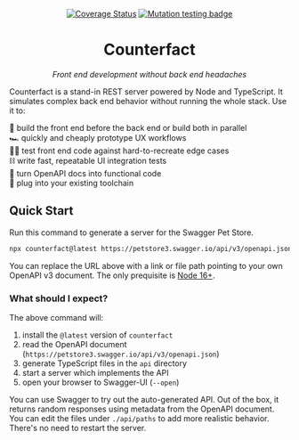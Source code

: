 <div align="center">

[![Coverage Status](https://coveralls.io/repos/github/pmcelhaney/counterfact/badge.svg)](https://coveralls.io/github/pmcelhaney/counterfact) [![Mutation testing badge](https://img.shields.io/endpoint?style=flat&url=https%3A%2F%2Fbadge-api.stryker-mutator.io%2Fgithub.com%2Fpmcelhaney%2Fcounterfact%2Fmain)](https://dashboard.stryker-mutator.io/reports/github.com/pmcelhaney/counterfact/main)

# Counterfact

_Front end development without back end headaches_

</div>

Counterfact is a stand-in REST server powered by Node and TypeScript. It simulates complex back end behavior without running the whole stack. Use it to:

💪 build the front end before the back end or build both in parallel<br>
🏎️ quickly and cheaply prototype UX workflows<br>
🧑‍🔬 test front end code against hard-to-recreate edge cases<br>
⛓️ write fast, repeatable UI integration tests<br>
🎉 turn OpenAPI docs into functional code<br>
🔌 plug into your existing toolchain<br>

## Quick Start

Run this command to generate a server for the Swagger Pet Store.

```sh copy
npx counterfact@latest https://petstore3.swagger.io/api/v3/openapi.json api --open
```

You can replace the URL above with a link or file path pointing to your own OpenAPI v3 document. The only prequisite is [Node 16+](https://nodejs.org/en/).

### What should I expect?

The above command will:

1. install the `@latest` version of `counterfact`
2. read the OpenAPI document (`https://petstore3.swagger.io/api/v3/openapi.json`)
3. generate TypeScript files in the `api` directory
4. start a server which implements the API
5. open your browser to Swagger-UI (`--open`)

You can use Swagger to try out the auto-generated API. Out of the box, it returns random responses using metadata from the OpenAPI document. You can edit the files under `./api/paths` to add more realistic behavior. There's no need to restart the server.
